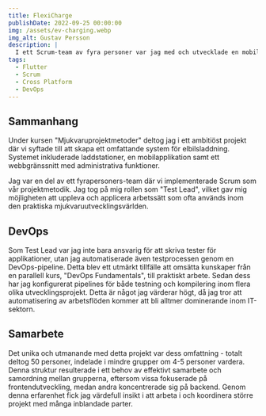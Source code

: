 ```yaml
---
title: FlexiCharge
publishDate: 2022-09-25 00:00:00
img: /assets/ev-charging.webp
img_alt: Gustav Persson 
description: |
  I ett Scrum-team av fyra personer var jag med och utvecklade en mobilapplikation med Flutter för att kunna ladda sin elbil.
tags:
  - Flutter
  - Scrum
  - Cross Platform
  - DevOps
---
```


## Sammanhang

Under kursen "Mjukvaruprojektmetoder" deltog jag i ett ambitiöst projekt där vi syftade till att skapa ett omfattande system för elbilsladdning. Systemet inkluderade laddstationer, en mobilapplikation samt ett webbgränssnitt med administrativa funktioner.

Jag var en del av ett fyrapersoners-team där vi implementerade Scrum som vår projektmetodik. Jag tog på mig rollen som "Test Lead", vilket gav mig möjligheten att uppleva och applicera arbetssätt som ofta används inom den praktiska mjukvaruutvecklingsvärlden.

## DevOps

Som Test Lead var jag inte bara ansvarig för att skriva tester för applikationer, utan jag automatiserade även testprocessen genom en DevOps-pipeline. Detta blev ett utmärkt tillfälle att omsätta kunskaper från en parallell kurs, "DevOps Fundamentals", till praktiskt arbete. Sedan dess har jag konfigurerat pipelines för både testning och kompilering inom flera olika utvecklingsprojekt. Detta är något jag värderar högt, då jag tror att automatisering av arbetsflöden kommer att bli alltmer dominerande inom IT-sektorn.

## Samarbete

Det unika och utmanande med detta projekt var dess omfattning - totalt deltog 50 personer, indelade i mindre grupper om 4-5 personer vardera. Denna struktur resulterade i ett behov av effektivt samarbete och samordning mellan grupperna, eftersom vissa fokuserade på frontendutveckling, medan andra koncentrerade sig på backend. Genom denna erfarenhet fick jag värdefull insikt i att arbeta i och koordinera större projekt med många inblandade parter.




